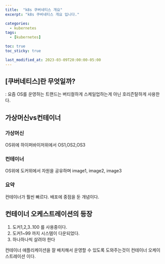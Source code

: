 ```yaml
---
title:  "k8s 쿠버네티스 개요"
excerpt: "k8s 쿠버네티스 개요 입니다."

categories:
  - kubernetes
tags:
  - [kubernetes]

toc: true
toc_sticky: true

last_modified_at: 2023-03-09T20:00:00-05:00
---
```


## [쿠버네티스]란 무엇일까?
: 요즘 OS를 운영하는 트랜드는 버티컬하게 스케일업하는게 아닌 호리즌탈하게 사용한다.

## 가상머신vs컨테이너
### 가상머신
OS위에 하이퍼바이저위에서 OS1,OS2,OS3

### 컨테이너
OS위에 도커위에서 자원을 공유하며 image1, image2, image3

### 요약
컨테이너가 훨씬 빠르다. 배포에 중점을 둔 개념이다. 

## 컨테이너 오케스트레이션의 등장

1. 도커1,2,3..100 를 사용중이다.
2. 도커1~99 까지 시스템이 다운되었다.
3. 하나하나씩 살려야 한다

컨테이너 애플리케이션을 잘 배치해서 운영할 수 있도록 도와주는것이 컨테이너 오케이스트레이션 이다.
